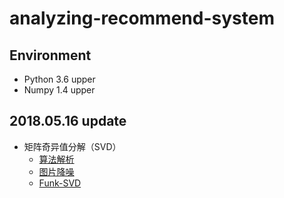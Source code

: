 # analyzing-recommend-system
## Environment 
- Python 3.6 upper
- Numpy 1.4 upper

## 2018.05.16 update
- 矩阵奇异值分解（SVD）
    - [算法解析](../maxtrix_factorization/svd)
    - [图片降噪](../maxtrix_factorization/svd/image_denoising)
    - [Funk-SVD](../maxtrix_factorization/svd/svd.pyx)

